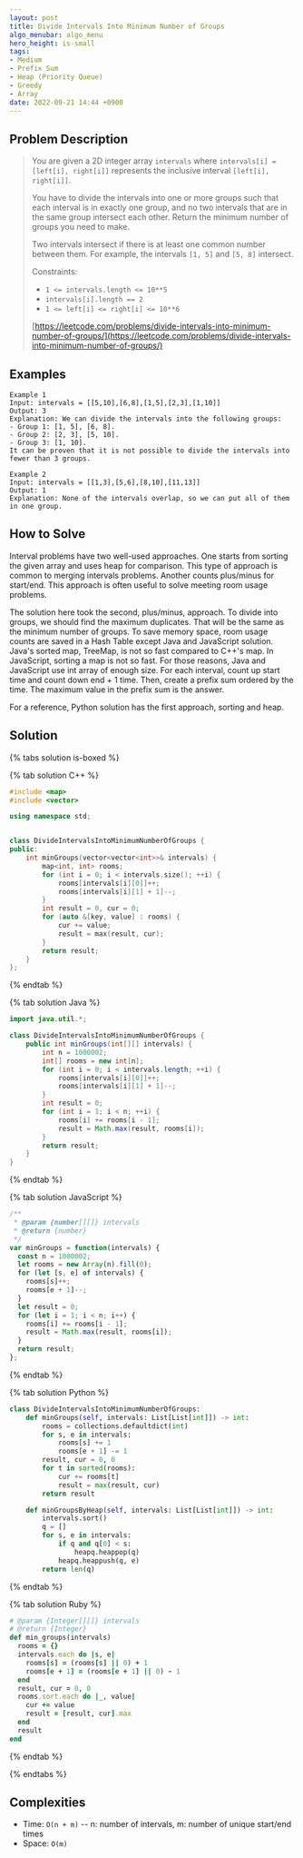 ```yaml
---
layout: post
title: Divide Intervals Into Minimum Number of Groups
algo_menubar: algo_menu
hero_height: is-small
tags:
- Medium
- Prefix Sum
- Heap (Priority Queue)
- Greedy
- Array
date: 2022-09-21 14:44 +0900
---
```


## Problem Description
> You are given a 2D integer array `intervals` where `intervals[i] = [left[i], right[i]]` represents
> the inclusive interval `[left[i], right[i]]`.
>
> You have to divide the intervals into one or more groups such that each interval is in exactly one group,
> and no two intervals that are in the same group intersect each other.
> Return the minimum number of groups you need to make.
>
> Two intervals intersect if there is at least one common number between them.
> For example, the intervals `[1, 5]` and `[5, 8]` intersect.
>
> Constraints:
> - `1 <= intervals.length <= 10**5`
> - `intervals[i].length == 2`
> - `1 <= left[i] <= right[i] <= 10**6`
>
> [https://leetcode.com/problems/divide-intervals-into-minimum-number-of-groups/](https://leetcode.com/problems/divide-intervals-into-minimum-number-of-groups/)

## Examples
```
Example 1
Input: intervals = [[5,10],[6,8],[1,5],[2,3],[1,10]]
Output: 3
Explanation: We can divide the intervals into the following groups:
- Group 1: [1, 5], [6, 8].
- Group 2: [2, 3], [5, 10].
- Group 3: [1, 10].
It can be proven that it is not possible to divide the intervals into fewer than 3 groups.
```

```
Example 2
Input: intervals = [[1,3],[5,6],[8,10],[11,13]]
Output: 1
Explanation: None of the intervals overlap, so we can put all of them in one group.
```

## How to Solve
Interval problems have two well-used approaches.
One starts from sorting the given array and uses heap for comparison.
This type of approach is common to merging intervals problems.
Another counts plus/minus for start/end.
This approach is often useful to solve meeting room usage problems.

The solution here took the second, plus/minus, approach.
To divide into groups, we should find the maximum duplicates.
That will be the same as the minimum number of groups.
To save memory space, room usage counts are saved in a Hash Table except Java and JavaScript solution.
Java's sorted map, TreeMap, is not so fast compared to C++'s map.
In JavaScript, sorting a map is not so fast.
For those reasons, Java and JavaScript use int array of enough size.
For each interval, count up start time and count down end + 1 time.
Then, create a prefix sum ordered by the time.
The maximum value in the prefix sum is the answer.

For a reference, Python solution has the first approach, sorting and heap.


## Solution

{% tabs solution is-boxed %}

{% tab solution C++ %}
```cpp
#include <map>
#include <vector>

using namespace std;


class DivideIntervalsIntoMinimumNumberOfGroups {
public:
    int minGroups(vector<vector<int>>& intervals) {
        map<int, int> rooms;
        for (int i = 0; i < intervals.size(); ++i) {
            rooms[intervals[i][0]]++;
            rooms[intervals[i][1] + 1]--;
        }
        int result = 0, cur = 0;
        for (auto &[key, value] : rooms) {
            cur += value;
            result = max(result, cur);
        }
        return result;
    }
};
```
{% endtab %}

{% tab solution Java %}
```java
import java.util.*;

class DivideIntervalsIntoMinimumNumberOfGroups {
    public int minGroups(int[][] intervals) {
        int n = 1000002;
        int[] rooms = new int[n];
        for (int i = 0; i < intervals.length; ++i) {
            rooms[intervals[i][0]]++;
            rooms[intervals[i][1] + 1]--;
        }
        int result = 0;
        for (int i = 1; i < n; ++i) {
            rooms[i] += rooms[i - 1];
            result = Math.max(result, rooms[i]);
        }
        return result;
    }
}
```
{% endtab %}

{% tab solution JavaScript %}
```js
/**
 * @param {number[][]} intervals
 * @return {number}
 */
var minGroups = function(intervals) {
  const n = 1000002;
  let rooms = new Array(n).fill(0);
  for (let [s, e] of intervals) {
    rooms[s]++;
    rooms[e + 1]--;
  }
  let result = 0;
  for (let i = 1; i < n; i++) {
    rooms[i] += rooms[i - 1];
    result = Math.max(result, rooms[i]);
  }
  return result;
};
```
{% endtab %}

{% tab solution Python %}
```python
class DivideIntervalsIntoMinimumNumberOfGroups:
    def minGroups(self, intervals: List[List[int]]) -> int:
        rooms = collections.defaultdict(int)
        for s, e in intervals:
            rooms[s] += 1
            rooms[e + 1] -= 1
        result, cur = 0, 0
        for t in sorted(rooms):
            cur += rooms[t]
            result = max(result, cur)
        return result

    def minGroupsByHeap(self, intervals: List[List[int]]) -> int:
        intervals.sort()
        q = []
        for s, e in intervals:
            if q and q[0] < s:
                heapq.heappop(q)
            heapq.heappush(q, e)
        return len(q)
```
{% endtab %}

{% tab solution Ruby %}
```ruby
# @param {Integer[][]} intervals
# @return {Integer}
def min_groups(intervals)
  rooms = {}
  intervals.each do |s, e|
    rooms[s] = (rooms[s] || 0) + 1
    rooms[e + 1] = (rooms[e + 1] || 0) - 1
  end
  result, cur = 0, 0
  rooms.sort.each do |_, value|
    cur += value
    result = [result, cur].max
  end
  result
end
```
{% endtab %}

{% endtabs %}


## Complexities
- Time: `O(n + m)` -- n: number of intervals, m: number of unique start/end times
- Space: `O(m)`
